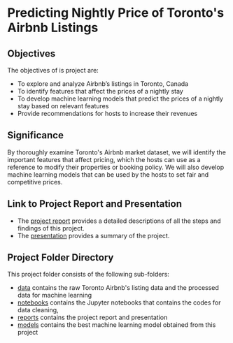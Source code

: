 # Predicting Nightly Price of Toronto's Airbnb Listings 

## Objectives
The objectives of is project are:
-	To explore and analyze Airbnb’s listings in Toronto, Canada
-	To identify features that affect the prices of a nightly stay
-	To develop machine learning models that predict the prices of a nightly stay based on relevant features
- Provide recommendations for hosts to increase their revenues

## Significance  
By thoroughly examine Toronto's Airbnb market dataset, we will identify the important features that affect pricing, which the hosts can use as a reference to modify their properties or booking policy. We will also develop machine learning models that can be used by the hosts to set fair and competitive prices.

## Link to Project Report and Presentation
- The [project report](https://github.com/georgecctang/capstone_project_1/blob/master/reports/George_CP1_Final_Report.pdf) provides a detailed descriptions of all the steps and findings of this project.
- The [presentation](https://github.com/georgecctang/capstone_project_1/blob/master/reports/George_CP1_Presentation.pdf) provides a summary of the project.

## Project Folder Directory
This project folder consists of the following sub-folders:
- [data](https://github.com/georgecctang/capstone_project_1/tree/master/data) contains the raw Toronto Airbnb's listing data and the processed data for machine learning
- [notebooks](https://github.com/georgecctang/capstone_project_1/tree/master/notebooks) contains the Jupyter notebooks that contains the codes for data cleaning, 
- [reports](https://github.com/georgecctang/capstone_project_1/tree/master/reports) contains the project report and presentation
- [models](https://github.com/georgecctang/capstone_project_1/tree/master/models) contains the best machine learning model obtained from this project

